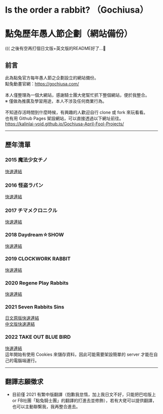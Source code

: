 # Is the order a rabbit? （Gochiusa）
# 點兔歷年愚人節企劃（網站備份）
((( 之後有空再打個日文版+英文版的README好了...🤔

## 前言
此為點兔官方每年愚人節之企劃設立的網站備份。<br>
點兔動畫官網：https://gochiusa.com/<br>
<br>
本人僅整理為一個大網站，感謝騎士團大佬幫忙抓下整個網站，便於我整合。<br>
※ 僅做為推廣及學習用途，本人不涉及任何商業行為。<br>
<br>
不知道存活時間到什麼時候，有興趣的人歡迎自行 clone 或 fork 來玩看看。<br>
也有用 Github Pages 架設網站，可以直接透過以下網址前往。<br>
https://kalinlai-void.github.io/Gochiusa-April-Fool-Projects/<br>

---
## 歷年清單

### 2015 魔法少女チノ
[快速連結](https://kalinlai-void.github.io/Gochiusa-April-Fool-Projects/gochiusa2015/index.html)

### 2016 怪盗ラパン
[快速連結](https://kalinlai-void.github.io/Gochiusa-April-Fool-Projects/gochiusa2016/index.html)

### 2017 チマメクロニクル
[快速連結](https://kalinlai-void.github.io/Gochiusa-April-Fool-Projects/gochiusa2017/index.html)

### 2018 Daydream☆SHOW
[快速連結](https://kalinlai-void.github.io/Gochiusa-April-Fool-Projects/gochiusa2018/index.html)

### 2019 CLOCKWORK RABBIT
[快速連結](https://kalinlai-void.github.io/Gochiusa-April-Fool-Projects/gochiusa2019/index.html)

### 2020 Regene Play Rabbits
[快速連結](https://kalinlai-void.github.io/Gochiusa-April-Fool-Projects/gochiusa2020/index.html)

### 2021 Seven Rabbits Sins
[日文原版快速連結](https://kalinlai-void.github.io/Gochiusa-April-Fool-Projects/gochiusa2021/ja/index.html)<br>
[中文版快速連結](https://kalinlai-void.github.io/Gochiusa-April-Fool-Projects/gochiusa2021/zh-tw/index.html)

### 2022 TAKE OUT BLUE BIRD
[快速連結](https://kalinlai-void.github.io/Gochiusa-April-Fool-Projects/gochiusa2022/ja/index.html)<br>
這年開始有使用 Cookies 來儲存資料，因此可能需要架設簡單的 server 才能在自己的電腦端運行。

---
## 翻譯志願徵求
- 目前僅 2021 有繁中版翻譯（抱歉我怠惰，加上我日文不好，只能把巴哈版上 or FB社團「點兔騎士團」的翻譯的打進去並修飾），若有大佬可以提供翻譯，也可以主動聯繫我，我再整合進去。